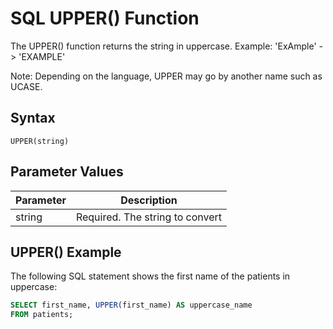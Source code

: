 # SQL UPPER() Function

The UPPER() function returns the string in uppercase. Example: 'ExAmple' -> 'EXAMPLE'

Note: Depending on the language, UPPER may go by another name such as UCASE.

## Syntax

`UPPER(string)`

## Parameter Values

| Parameter | Description                     |
| --------- | ------------------------------- |
| string    | Required. The string to convert |

## UPPER() Example

The following SQL statement shows the first name of the patients in uppercase:

```sql
SELECT first_name, UPPER(first_name) AS uppercase_name
FROM patients;
```